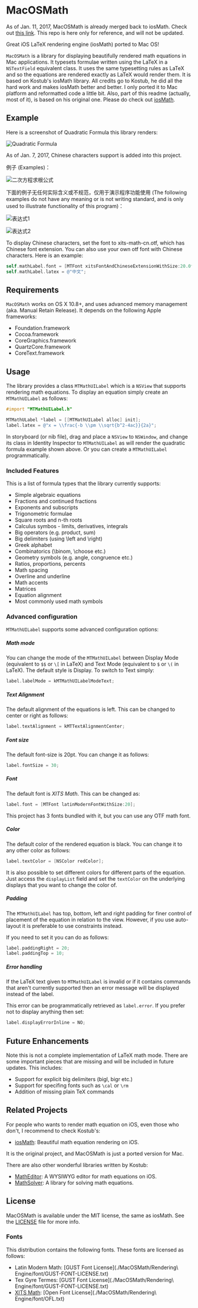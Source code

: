 # MacOSMath
As of Jan. 11, 2017, MacOSMath is already merged back to iosMath. Check out [this link](https://github.com/kostub.iosMath). This repo is here only for reference, and will not be updated.

Great iOS LaTeX rendering engine (iosMath) ported to Mac OS!

`MacOSMath` is a library for displaying beautifully rendered math equations
in Mac applications. It typesets formulae written using the LaTeX in a
`NSTextField` equivalent class. It uses the same typesetting rules as LaTeX
and so the equations are rendered exactly as LaTeX would render them. It is based on Kostub's iosMath library. All credits go to Kostub, he did all the hard work and makes iosMath better and better. I only ported it to Mac platform and reformatted code a little bit. Also, part of this readme (actually, most of it), is based on his original one. Please do check out [iosMath](https://github.com/kostub/iosMath).

## Example
Here is a screenshot of Quadratic Formula this library renders:

![Quadratic Formula](img/MacOSMath.png) 

As of Jan. 7, 2017, Chinese characters support is added into this project.

例子 (Examples)：

![二次方程求根公式](img/cn_1.png)

下面的例子无任何实际含义或不规范，仅用于演示程序功能使用 (The following examples do not have any meaning or is not writing standard, and is only used to illustrate functionality of this program)：

![表达式1](img/cn_2.png)

![表达式2](img/cn_3.png)

To display Chinese characters, set the font to xits-math-cn.otf, which has Chinese font extension. You can also use your own otf font with Chinese characters. Here is an example:

```objective-c
self.mathLabel.font = [MTFont xitsFontAndChineseExtensionWithSize:20.0f];
self.mathLabel.latex = @"中文";
```

## Requirements
`MacOSMath` works on OS X 10.8+, and uses advanced memory management (aka. Manual Retain Release). It depends on the following Apple frameworks:

* Foundation.framework
* Cocoa.framework
* CoreGraphics.framework
* QuartzCore.framework
* CoreText.framework

## Usage

The library provides a class `MTMathUILabel` which is a `NSView` that
supports rendering math equations. To display an equation simply create
an `MTMathUILabel` as follows:

```objective-c
#import "MTMathUILabel.h"

MTMathULabel *label = [[MTMathUILabel alloc] init];
label.latex = @"x = \\frac{-b \\pm \\sqrt{b^2-4ac}}{2a}";

```
In storyboard (or nib file), drag and place a `NSView` to `NSWindow`, and change its class in Identity Inspector to `MTMathUILabel` as will render the quadratic formula example shown above. Or you can create a `MTMathUILabel` programmatically.

### Included Features
This is a list of formula types that the library currently supports:

* Simple algebraic equations
* Fractions and continued fractions
* Exponents and subscripts
* Trigonometric formulae
* Square roots and n-th roots
* Calculus symbos - limits, derivatives, integrals
* Big operators (e.g. product, sum)
* Big delimiters (using \\left and \\right)
* Greek alphabet
* Combinatorics (\\binom, \\choose etc.)
* Geometry symbols (e.g. angle, congruence etc.)
* Ratios, proportions, percents
* Math spacing
* Overline and underline
* Math accents
* Matrices
* Equation alignment
* Most commonly used math symbols

### Advanced configuration

`MTMathUILabel` supports some advanced configuration options:

##### Math mode

You can change the mode of the `MTMathUILabel` between Display Mode
(equivalent to `$$` or `\[` in LaTeX) and Text Mode (equivalent to `$`
or `\(` in LaTeX). The default style is Display. To switch to Text
simply:

```objective-c
label.labelMode = kMTMathUILabelModeText;
```

##### Text Alignment
The default alignment of the equations is left. This can be changed to
center or right as follows:

```objective-c
label.textAlignment = kMTTextAlignmentCenter;
```

##### Font size
The default font-size is 20pt. You can change it as follows:

```objective-c
label.fontSize = 30;
```
##### Font
The default font is *XITS Math*. This can be changed as:

```objective-c
label.font = [MTFont latinModernFontWithSize:20];
```

This project has 3 fonts bundled with it, but you can use any OTF math
font.

##### Color
The default color of the rendered equation is black. You can change
it to any other color as follows:

```objective-c
label.textColor = [NSColor redColor];
```

It is also possible to set different colors for different parts of the
equation. Just access the `displayList` field and set the `textColor`
on the underlying displays that you want to change the color of. 

##### Padding
The `MTMathUILabel` has top, bottom, left and right padding for finer
control of placement of the equation in relation to the view. However,
if you use auto-layout it is preferable to use constraints instead.

If you need to set it you can do as follows:

```objective-c
label.paddingRight = 20;
label.paddingTop = 10;
```

##### Error handling

If the LaTeX text given to `MTMathUILabel` is
invalid or if it contains commands that aren't currently supported then
an error message will be displayed instead of the label.

This error can be programmatically retrieved as `label.error`. If you
prefer not to display anything then set:

```objective-c
label.displayErrorInline = NO;
```

## Future Enhancements

Note this is not a complete implementation of LaTeX math mode. There are
some important pieces that are missing and will be included in future
updates. This includes:

* Support for explicit big delimiters (bigl, bigr etc.)
* Support for specifing fonts such as `\cal` or `\rm`
* Addition of missing plain TeX commands 

## Related Projects

For people who wants to render math equation on iOS, even those who don't, I recommend to check Kostub's:

* [iosMath](https://github.com/kostub): Beautiful math equation rendering on iOS.

It is the original project, and MacOSMath is just a ported version for Mac.

There are also other wonderful libraries written by Kostub:

* [MathEditor](https://github.com/kostub/MathEditor): A WYSIWYG editor
  for math equations on iOS.
* [MathSolver](https://github.com/kostub/MathSolver): A library for
  solving math equations.

## License

MacOSMath is available under the MIT license, the same as iosMath. See the [LICENSE](./LICENSE)
file for more info.

### Fonts
This distribution contains the following fonts. These fonts are
licensed as follows:
* Latin Modern Math: 
    [GUST Font License](./MacOSMath/Rendering\ Engine/font/GUST-FONT-LICENSE.txt)
* Tex Gyre Termes:
    [GUST Font License](./MacOSMath/Rendering\ Engine/font/GUST-FONT-LICENSE.txt)
* [XITS Math](https://github.com/khaledhosny/xits-math):
    [Open Font License](./MacOSMath/Rendering\ Engine/font/OFL.txt)

